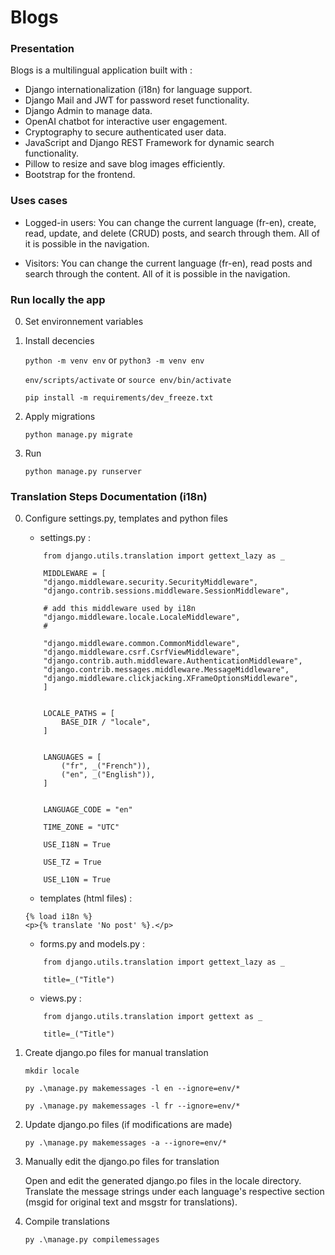 # Blogs

### Presentation 

Blogs is a multilingual application built with :

- Django internationalization (i18n) for language support.
- Django Mail and JWT for password reset functionality.
- Django Admin to manage data.
- OpenAI chatbot for interactive user engagement.
- Cryptography to secure authenticated user data.
- JavaScript and Django REST Framework for dynamic search functionality.
- Pillow to resize and save blog images efficiently.
- Bootstrap for the frontend.

### Uses cases

- Logged-in users: You can change the current language (fr-en), create, read, update, and delete (CRUD) posts, and search through them. All of it is possible in the navigation.

- Visitors: You can change the current language (fr-en), read posts and search through the content. All of it is possible in the navigation.

### Run locally the app
0. Set environnement variables

1. Install decencies

    `python -m venv env` or `python3 -m venv env`

    `env/scripts/activate` or `source env/bin/activate`

    `pip install -m requirements/dev_freeze.txt`

2. Apply migrations

    `python manage.py migrate`

3. Run

    `python manage.py runserver`

### Translation Steps Documentation (i18n)

0. Configure settings.py, templates and python files

    - settings.py :
    ```
        from django.utils.translation import gettext_lazy as _

        MIDDLEWARE = [
        "django.middleware.security.SecurityMiddleware",
        "django.contrib.sessions.middleware.SessionMiddleware",

        # add this middleware used by i18n
        "django.middleware.locale.LocaleMiddleware",
        #

        "django.middleware.common.CommonMiddleware",
        "django.middleware.csrf.CsrfViewMiddleware",
        "django.contrib.auth.middleware.AuthenticationMiddleware",
        "django.contrib.messages.middleware.MessageMiddleware",
        "django.middleware.clickjacking.XFrameOptionsMiddleware",
        ]


        LOCALE_PATHS = [
            BASE_DIR / "locale",
        ]


        LANGUAGES = [
            ("fr", _("French")),
            ("en", _("English")),
        ]


        LANGUAGE_CODE = "en"

        TIME_ZONE = "UTC"

        USE_I18N = True

        USE_TZ = True

        USE_L10N = True
    ```

    - templates (html files) :
    ```
    {% load i18n %}
    <p>{% translate 'No post' %}.</p>

    ``` 

    - forms.py and models.py :
    ```
        from django.utils.translation import gettext_lazy as _

        title=_("Title") 

    ```

    - views.py :
    ```
        from django.utils.translation import gettext as _

        title=_("Title") 

    ```

1. Create django.po files for manual translation

    `mkdir locale` 

    `py .\manage.py makemessages -l en --ignore=env/*` 

    `py .\manage.py makemessages -l fr --ignore=env/*`

2. Update django.po files (if modifications are made)

    `py .\manage.py makemessages -a --ignore=env/*`

3. Manually edit the django.po files for translation

    Open and edit the generated django.po files in the locale directory. Translate the message strings under each language's respective section (msgid for original text and msgstr for translations).

3. Compile translations

    `py .\manage.py compilemessages`
